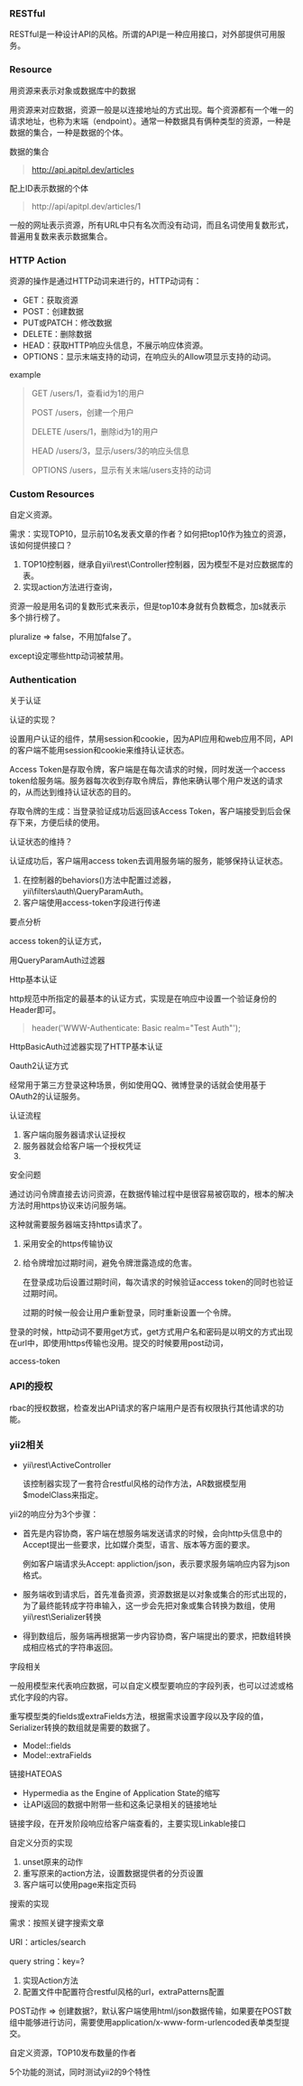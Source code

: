 ### RESTful

RESTful是一种设计API的风格。所谓的API是一种应用接口，对外部提供可用服务。



### Resource

用资源来表示对象或数据库中的数据

用资源来对应数据，资源一般是以连接地址的方式出现。每个资源都有一个唯一的请求地址，也称为末端（endpoint）。通常一种数据具有俩种类型的资源，一种是数据的集合，一种是数据的个体。

数据的集合

> http://api.apitpl.dev/articles

配上ID表示数据的个体

> http://api/apitpl.dev/articles/1

一般的网址表示资源，所有URL中只有名次而没有动词，而且名词使用复数形式，普遍用复数来表示数据集合。



### HTTP Action

资源的操作是通过HTTP动词来进行的，HTTP动词有：

- GET：获取资源
- POST：创建数据
- PUT或PATCH：修改数据
- DELETE：删除数据
- HEAD：获取HTTP响应头信息，不展示响应体资源。
- OPTIONS：显示末端支持的动词，在响应头的Allow项显示支持的动词。



example

> GET  /users/1，查看id为1的用户
>
> POST  /users，创建一个用户
>
> DELETE /users/1，删除id为1的用户
>
> HEAD  /users/3，显示/users/3的响应头信息
>
> OPTIONS  /users，显示有关末端/users支持的动词



### Custom Resources

自定义资源。

需求：实现TOP10，显示前10名发表文章的作者？如何把top10作为独立的资源，该如何提供接口？

1. TOP10控制器，继承自yii\rest\Controller控制器，因为模型不是对应数据库的表。
2. 实现action方法进行查询，

资源一般是用名词的复数形式来表示，但是top10本身就有负数概念，加s就表示多个排行榜了。

pluralize => false，不用加false了。

except设定哪些http动词被禁用。





### Authentication



关于认证

认证的实现？

设置用户认证的组件，禁用session和cookie，因为API应用和web应用不同，API的客户端不能用session和cookie来维持认证状态。

Access Token是存取令牌，客户端是在每次请求的时候，同时发送一个access token给服务端。服务器每次收到存取令牌后，靠他来确认哪个用户发送的请求的，从而达到维持认证状态的目的。

存取令牌的生成：当登录验证成功后返回该Access Token，客户端接受到后会保存下来，方便后续的使用。



认证状态的维持？

认证成功后，客户端用access token去调用服务端的服务，能够保持认证状态。

1. 在控制器的behaviors()方法中配置过滤器，yii\filters\auth\QueryParamAuth。
2. 客户端使用access-token字段进行传递



要点分析

access token的认证方式，

用QueryParamAuth过滤器



Http基本认证

http规范中所指定的最基本的认证方式，实现是在响应中设置一个验证身份的Header即可。

> header('WWW-Authenticate: Basic realm="Test Auth"');

HttpBasicAuth过滤器实现了HTTP基本认证



Oauth2认证方式

经常用于第三方登录这种场景，例如使用QQ、微博登录的话就会使用基于OAuth2的认证服务。

认证流程

1. 客户端向服务器请求认证授权
2. 服务器就会给客户端一个授权凭证
3. 



安全问题

通过访问令牌直接去访问资源，在数据传输过程中是很容易被窃取的，根本的解决方法时用https协议来访问服务端。

这种就需要服务器端支持https请求了。

1. 采用安全的https传输协议

2. 给令牌增加过期时间，避免令牌泄露造成的危害。

   在登录成功后设置过期时间，每次请求的时候验证access token的同时也验证过期时间。

   过期的时候一般会让用户重新登录，同时重新设置一个令牌。

登录的时候，http动词不要用get方式，get方式用户名和密码是以明文的方式出现在url中，即使用https传输也没用。提交的时候要用post动词，

access-token











### API的授权

rbac的授权数据，检查发出API请求的客户端用户是否有权限执行其他请求的功能。



















### yii2相关

- yii\rest\ActiveController

  该控制器实现了一套符合restful风格的动作方法，AR数据模型用$modelClass来指定。



yii2的响应分为3个步骤：

- 首先是内容协商，客户端在想服务端发送请求的时候，会向http头信息中的Accept提出一些要求，比如媒介类型，语言、版本等方面的要求。

  例如客户端请求头Accept: appliction/json，表示要求服务端响应内容为json格式。

- 服务端收到请求后，首先准备资源，资源数据是以对象或集合的形式出现的，为了最终能转成字符串输入，这一步会先把对象或集合转换为数组，使用yii\rest\Serializer转换

- 得到数组后，服务端再根据第一步内容协商，客户端提出的要求，把数组转换成相应格式的字符串返回。



字段相关

一般用模型来代表响应数据，可以自定义模型要响应的字段列表，也可以过滤或格式化字段的内容。

重写模型类的fields或extraFields方法，根据需求设置字段以及字段的值，Serializer转换的数组就是需要的数据了。

- Model::fields
- Model::extraFields



链接HATEOAS

- Hypermedia as the Engine of Application State的缩写
- 让API返回的数据中附带一些和这条记录相关的链接地址

链接字段，在开发阶段响应给客户端查看的，主要实现Linkable接口





自定义分页的实现

1. unset原来的动作
2. 重写原来的action方法，设置数据提供者的分页设置
3. 客户端可以使用page来指定页码



搜索的实现

需求：按照关键字搜索文章

URI：articles/search

query string：key=?

1. 实现Action方法
2. 配置文件中配置符合restful风格的url，extraPatterns配置

POST动作 => 创建数据?，默认客户端使用html/json数据传输，如果要在POST数组中能够进行访问，需要使用application/x-www-form-urlencoded表单类型提交。



自定义资源，TOP10发布数量的作者



5个功能的测试，同时测试yii2的9个特性

